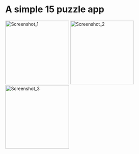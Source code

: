 # A simple 15 puzzle app

<img src="https://i.ibb.co/vDKL81H/Simulator-Screen-Shot-i-Phone-11-Pro-Max-2020-03-02-at-20-55-10.png" alt="Screenshot_1" width="200"> <img src="https://i.ibb.co/0hFB6Xc/Simulator-Screen-Shot-i-Phone-11-Pro-Max-2020-03-02-at-20-55-21.png" alt="Screenshot_2" width="200"> <img src="https://i.ibb.co/6XwVYTY/Simulator-Screen-Shot-i-Phone-11-Pro-Max-2020-03-02-at-20-55-39.png" alt="Screenshot_3" width="200">